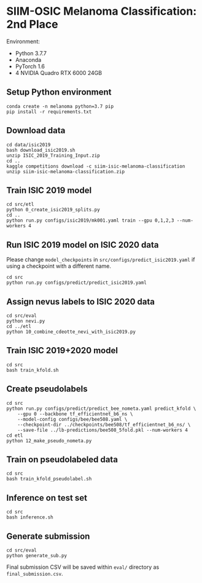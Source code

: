 # SIIM-OSIC Melanoma Classification: 2nd Place

Environment:

- Python 3.7.7
- Anaconda 
- PyTorch 1.6
- 4 NVIDIA Quadro RTX 6000 24GB 


## Setup Python environment
```
conda create -n melanoma python=3.7 pip
pip install -r requirements.txt
```

## Download data
```
cd data/isic2019
bash download_isic2019.sh
unzip ISIC_2019_Training_Input.zip
cd ..
kaggle competitions download -c siim-isic-melanoma-classification
unzip siim-isic-melanoma-classification.zip 
```

## Train ISIC 2019 model
```
cd src/etl
python 0_create_isic2019_splits.py
cd ..
python run.py configs/isic2019/mk001.yaml train --gpu 0,1,2,3 --num-workers 4
```

## Run ISIC 2019 model on ISIC 2020 data
Please change `model_checkpoints` in `src/configs/predict_isic2019.yaml` if using a checkpoint with a different name.
```
cd src
python run.py configs/predict/predict_isic2019.yaml
```

## Assign nevus labels to ISIC 2020 data
```
cd src/eval
python nevi.py
cd ../etl
python 10_combine_cdeotte_nevi_with_isic2019.py
```

## Train ISIC 2019+2020 model
```
cd src
bash train_kfold.sh
```

## Create pseudolabels
```
cd src
python run.py configs/predict/predict_bee_nometa.yaml predict_kfold \
    --gpu 0 --backbone tf_efficientnet_b6_ns \
    --model-config configs/bee/bee508.yaml \
    --checkpoint-dir ../checkpoints/bee508/tf_efficientnet_b6_ns/ \
    --save-file ../lb-predictions/bee508_5fold.pkl --num-workers 4
cd etl
python 12_make_pseudo_nometa.py
```

## Train on pseudolabeled data
```
cd src
bash train_kfold_pseudolabel.sh
```

## Inference on test set
```
cd src
bash inference.sh
```

## Generate submission
```
cd src/eval
python generate_sub.py
```
Final submission CSV will be saved within `eval/` directory as `final_submission.csv`.











